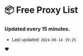 # :package: Free Proxy List
### Updated every 15 minutes.

- Last updated: `2024-09-14 19:25`

:heart:
